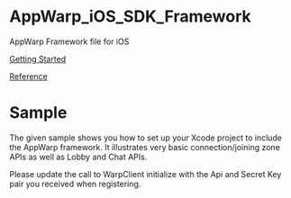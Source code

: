 AppWarp_iOS_SDK_Framework
=========================

AppWarp Framework file for iOS

[Getting Started](https://github.com/shephertz/AppWarp_iOS_SDK_Framework/wiki/Getting-Started)

[Reference](https://github.com/shephertz/AppWarp_iOS_SDK_Framework/wiki/Reference)


Sample
========

The given sample shows you how to set up your Xcode project to include the AppWarp 
framework. It illustrates very basic connection/joining zone APIs as well as Lobby and Chat APIs.

Please update the call to WarpClient initialize with the Api and Secret Key pair you
received when registering.
